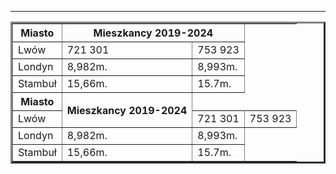 
<html>

<head>

</head>

<body>

<table border='3'>


<tr>

<th>
Miasto
</th>

<th colspan='2'>
Mieszkancy 2019-2024
</th>


</tr>

<tr>

<td>
Lwów
</td>

<td>
721 301
</td>

<td>
753 923
</td>

</tr>


<tr>

<td>
Londyn
</td>

<td>
8,982m.
</td>

<td>
8,993m.
</td>


</tr>



<tr>

<td>
Stambuł 
</td>

<td>
15,66m.
</td>

<td>
15.7m.
</td>


</tr>






<hr>







<tr>

<th>
Miasto
</th>

<th rowspan='2'>
Mieszkancy 2019-2024
</th>


</tr>

<tr>

<td>
Lwów
</td>

<td>
721 301
</td>

<td>
753 923
</td>

</tr>


<tr>

<td>
Londyn
</td>

<td>
8,982m.
</td>

<td>
8,993m.
</td>


</tr>



<tr>

<td>
Stambuł 
</td>

<td>
15,66m.
</td>

<td>
15.7m.
</td>


</tr>









</table>

</body>





</html>

